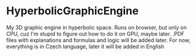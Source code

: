 # HyperbolicGraphicEngine
My 3D graphic engine in hyperbolic space. Runs on browser, but only on CPU, cuz I'm stupid to figure out how to do it on GPU, maybe later. .PDF files with explanations and formulas and logic will be added later. For now, everything is in Czech language, later it will be added in English
